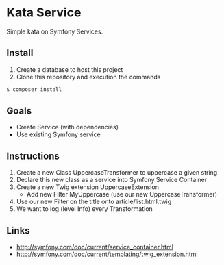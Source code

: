 Kata Service
=======

Simple kata on Symfony Services.

Install
-------

1) Create a database to host this project
2) Clone this repository and execution the commands

```bash
$ composer install
```

Goals
-----

* Create Service (with dependencies)
* Use existing Symfony service

Instructions
------------

1) Create a new Class UppercaseTransformer to uppercase a given string
2) Declare this new class as a service into Symfony Service Container
3) Create a new Twig extension UppercaseExtension
    - Add new Filter MyUppercase (use our new UppercaseTransformer)
4) Use our new Filter on the title onto article/list.html.twig
5) We want to log (level Info) every Transformation

Links
-----

* http://symfony.com/doc/current/service_container.html
* http://symfony.com/doc/current/templating/twig_extension.html
